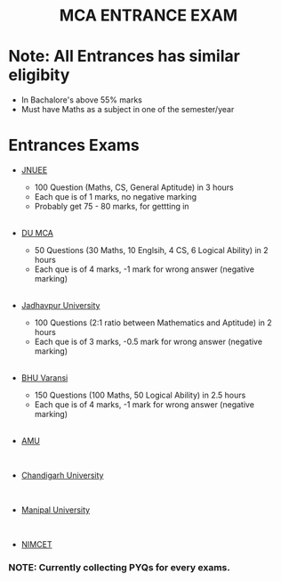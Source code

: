 <h1 align=center>MCA ENTRANCE EXAM</h1>

# Note: All Entrances has similar eligibity
- In Bachalore's above 55% marks
- Must have Maths as a subject in one of the semester/year
 

# Entrances Exams
- [JNUEE](https://jnuexams.nta.ac.in/)
  - 100 Question (Maths, CS, General Aptitude) in 3 hours
  - Each que is of 1 marks, no negative marking
  - Probably get 75 - 80 marks, for gettting in
  
  <br>

- [DU MCA](http://cs.du.ac.in/admission/mca/)
  - 50 Questions (30 Maths, 10 Englsih, 4 CS, 6 Logical Ability) in 2 hours
  - Each que is of 4 marks, -1 mark for wrong answer (negative marking)
  
  <br>
  
- [Jadhavpur University](http://www.jaduniv.edu.in/new_upload/mcan2021.pdf)
  - 100 Questions (2:1 ratio between Mathematics and Aptitude) in 2 hours
  - Each que is of 3 marks, -0.5 mark for wrong answer (negative marking)
  
  <br>
  
- [BHU Varansi](https://www.bhu.ac.in/barkachha/mca.html)
  - 150 Questions (100 Maths, 50 Logical Ability) in 2.5 hours  
  - Each que is of 4 marks, -1 mark for wrong answer (negative marking)
  
  <br>

- [AMU]()
 
<br>

- [Chandigarh University]()

<br>

- [Manipal University]()

<br>

- [NIMCET]()


### NOTE: Currently collecting PYQs for every exams. 